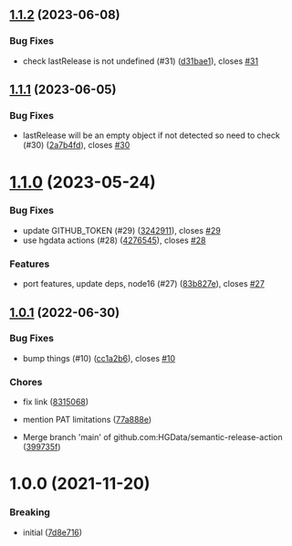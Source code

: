 ## [1.1.2](https://github.com/hgdata/semantic-release-action/compare/v1.1.1...v1.1.2) (2023-06-08)


### Bug Fixes

* check lastRelease is not undefined (#31) ([d31bae1](https://github.com/hgdata/semantic-release-action/commit/d31bae140b352ac087a4e6d46a15e56af7601fcc)), closes [#31](https://github.com/hgdata/semantic-release-action/issues/31)

## [1.1.1](https://github.com/hgdata/semantic-release-action/compare/v1.1.0...v1.1.1) (2023-06-05)


### Bug Fixes

* lastRelease will be an empty object if not detected so need to check (#30) ([2a7b4fd](https://github.com/hgdata/semantic-release-action/commit/2a7b4fd4d11a524aedd7587ef8a4a67d16ba15d2)), closes [#30](https://github.com/hgdata/semantic-release-action/issues/30)

# [1.1.0](https://github.com/hgdata/semantic-release-action/compare/v1.0.1...v1.1.0) (2023-05-24)


### Bug Fixes

* update GITHUB_TOKEN (#29) ([3242911](https://github.com/hgdata/semantic-release-action/commit/3242911dca0e89ad0e5cd8e2a424caf72ebe8fc7)), closes [#29](https://github.com/hgdata/semantic-release-action/issues/29)
* use hgdata actions (#28) ([4276545](https://github.com/hgdata/semantic-release-action/commit/427654534945fa7f0f3ceed17fbd95003b2fec65)), closes [#28](https://github.com/hgdata/semantic-release-action/issues/28)


### Features

* port features, update deps, node16 (#27) ([83b827e](https://github.com/hgdata/semantic-release-action/commit/83b827e1cf3ad1876d1196b948091c37e714f666)), closes [#27](https://github.com/hgdata/semantic-release-action/issues/27)

## [1.0.1](https://github.com/hgdata/semantic-release-action/compare/v1.0.0...v1.0.1) (2022-06-30)


### Bug Fixes

* bump things (#10) ([cc1a2b6](https://github.com/hgdata/semantic-release-action/commit/cc1a2b6319f55d5198a68c2949937d50b31fd5c4)), closes [#10](https://github.com/hgdata/semantic-release-action/issues/10)


### Chores

* fix link ([8315068](https://github.com/hgdata/semantic-release-action/commit/83150689499cafecd98cd5f2aa2d86ce47d4eea7))
* mention PAT limitations ([77a888e](https://github.com/hgdata/semantic-release-action/commit/77a888e92865e1f24620387fa7a9bfbc2ad40b85))


* Merge branch 'main' of github.com:HGData/semantic-release-action ([399735f](https://github.com/hgdata/semantic-release-action/commit/399735f326780a32b3db19ff4294c14a0a58ec42))

# 1.0.0 (2021-11-20)


### Breaking

* initial ([7d8e716](https://github.com/hgdata/semantic-release-action/commit/7d8e716d6c61fd9714d63d1ffdc8b4e20f30b24c))
